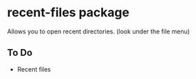 # recent-files package

Allows you to open recent directories.
(look under the file menu)

## To Do
* Recent files
